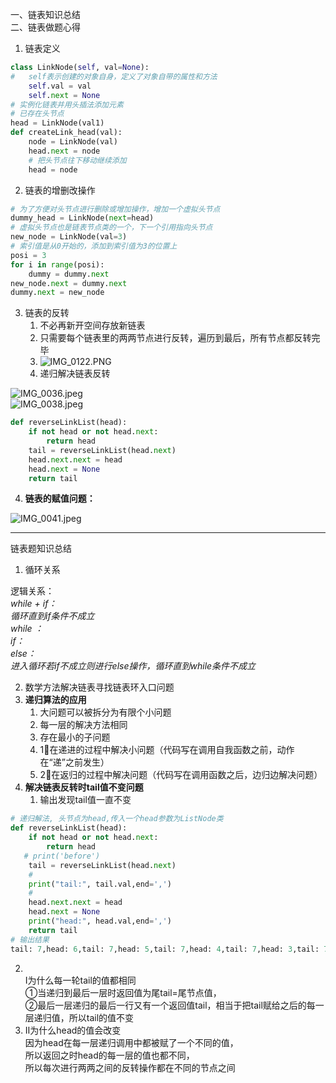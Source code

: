 一、链表知识总结<br />二、链表做题心得

1. 链表定义
```python
class LinkNode(self, val=None):
#   self表示创建的对象自身，定义了对象自带的属性和方法
    self.val = val
    self.next = None
# 实例化链表并用头插法添加元素
# 已存在头节点
head = LinkNode(val1)
def createLink_head(val):
    node = LinkNode(val)
    head.next = node
    # 把头节点往下移动继续添加
    head = node
```

2. 链表的增删改操作
```python
# 为了方便对头节点进行删除或增加操作，增加一个虚拟头节点
dummy_head = LinkNode(next=head)
# 虚拟头节点也是链表节点类的一个，下一个引用指向头节点
new_node = LinkNode(val=3)
# 索引值是从0开始的，添加到索引值为3的位置上
posi = 3
for i in range(posi):
    dummy = dummy.next
new_node.next = dummy.next
dummy.next = new_node
```

3. 链表的反转
   1. 不必再新开空间存放新链表
   2. 只需要每个链表里的两两节点进行反转，遍历到最后，所有节点都反转完毕
   3. ![IMG_0122.PNG](https://cdn.nlark.com/yuque/0/2022/jpeg/1238904/1662214428712-db393d83-fe86-4707-9e5a-0f62817335ae.jpeg#from=url&id=zFs3g&name=IMG_0122.PNG&originHeight=1003&originWidth=1515&originalType=binary&ratio=1&rotation=0&showTitle=false&size=697209&status=done&style=none&title=)
   4. 递归解决链表反转

![IMG_0036.jpeg](https://cdn.nlark.com/yuque/0/2022/jpeg/1238904/1662214580121-b739f6f5-12b3-45e3-9fe8-f966d17ee706.jpeg#from=url&height=398&id=owDkA&name=IMG_0036.jpeg&originHeight=960&originWidth=1280&originalType=binary&ratio=1&rotation=0&showTitle=false&size=269993&status=done&style=none&title=&width=531)<br />![IMG_0038.jpeg](https://cdn.nlark.com/yuque/0/2022/jpeg/1238904/1662214585765-1da93b86-fbda-48fe-8a71-1ce827fb0ea5.jpeg#from=url&height=446&id=p5f1B&name=IMG_0038.jpeg&originHeight=960&originWidth=1280&originalType=binary&ratio=1&rotation=0&showTitle=false&size=240355&status=done&style=none&title=&width=594)
```python
def reverseLinkList(head):
    if not head or not head.next:
        return head
    tail = reverseLinkList(head.next)
    head.next.next = head
    head.next = None
    return tail
```

4. **链表的赋值问题：**

![IMG_0041.jpeg](https://cdn.nlark.com/yuque/0/2022/jpeg/1238904/1661911297197-fed27849-75f3-416e-b250-576d008b46cc.jpeg#from=url&id=E1bGR&name=IMG_0041.jpeg&originHeight=960&originWidth=1280&originalType=binary&ratio=1&rotation=0&showTitle=false&size=142511&status=done&style=none&title=)

---

链表题知识总结

1. 循环关系

逻辑关系：<br />_while + if：_<br />_循环直到if条件不成立_<br />_while ：_<br />_if：_<br />_else：_<br />_进入循环若if不成立则进行else操作，循环直到while条件不成立_

2. 数学方法解决链表寻找链表环入口问题
3. **递归算法的应用**
   1. 大问题可以被拆分为有限个小问题
   2. 每一层的解决方法相同
   3. 存在最小的子问题
   4. 1⃣️在递进的过程中解决小问题（代码写在调用自我函数之前，动作在“递”之前发生）
   5. 2⃣️在返归的过程中解决问题（代码写在调用函数之后，边归边解决问题）
4. **解决链表反转时tail值不变问题**
   1. 输出发现tail值一直不变
```python
# 递归解法, 头节点为head,传入一个head参数为ListNode类
def reverseLinkList(head):
    if not head or not head.next:
        return head
   # print('before')
    tail = reverseLinkList(head.next)
    #
    print("tail:", tail.val,end=',')
    #
    head.next.next = head
    head.next = None
    print("head:", head.val,end=',')
    return tail
# 输出结果
tail: 7,head: 6,tail: 7,head: 5,tail: 7,head: 4,tail: 7,head: 3,tail: 7,head: 2,tail: 7,head: 1,
```

   2. <br />Ⅰ为什么每一轮tail的值都相同<br />①当递归到最后一层时返回值为尾tail=尾节点值，<br />②最后一层递归的最后一行又有一个返回值tail，相当于把tail赋给之后的每一层递归值，所以tail的值不变
   3. Ⅱ为什么head的值会改变 <br />因为head在每一层递归调用中都被赋了一个不同的值，<br />所以返回之时head的每一层的值也都不同，<br />所以每次进行两两之间的反转操作都在不同的节点之间

